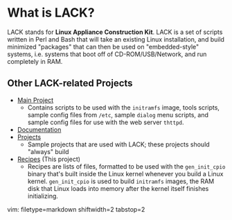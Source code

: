 # What is LACK? #
LACK stands for **Linux Appliance Construction Kit**.  LACK is a set of
scripts written in Perl and Bash that will take an existing Linux
installation, and build minimized "packages" that can then be used on
"embedded-style" systems, i.e. systems that boot off of CD-ROM/USB/Network,
and run completely in RAM.

## Other LACK-related Projects ##
- [Main Project](https://github.com/spicyjack/lack)
  - Contains scripts to be used with the `initramfs` image, tools scripts,
    sample config files from `/etc`, sample `dialog` menu scripts, and sample
    config files for use with the web server `thttpd`.
- [Documentation](https://github.com/spicyjack/lack-docs)
- [Projects](https://github.com/spicyjack/lack-projects)
  - Sample projects that are used with LACK; these projects should "always"
    build
- [Recipes](https://github.com/spicyjack/lack-recipes) (This project) 
  - Recipes are lists of files, formatted to be used with the `gen_init_cpio`
    binary that's built inside the Linux kernel whenever you build a Linux
    kernel.  `gen_init_cpio` is used to build `initramfs` images, the RAM disk
    that Linux loads into memory after the kernel itself finishes
    initializing.

vim: filetype=markdown shiftwidth=2 tabstop=2
